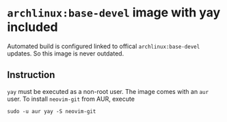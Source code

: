 # `archlinux:base-devel` image with yay included

Automated build is configured linked to offical `archlinux:base-devel` updates.
So this image is never outdated. 

## Instruction

`yay` must be executed as a non-root user. The image comes with an `aur` user. To install `neovim-git` from AUR, execute

```
sudo -u aur yay -S neovim-git
```
